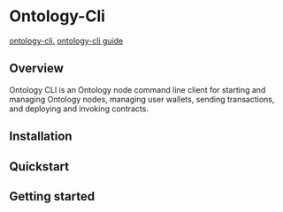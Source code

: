 # Ontology-Cli
[ontology-cli.](https://github.com/punicasuite/punicasuite.github.io/blob/master/content/tutorials/ontology-cli.md)
[ontology-cli guide](https://github.com/ontio/ontology/blob/master/docs/specifications/cli_user_guide.md)
## Overview

Ontology CLI is an Ontology node command line client for starting and managing Ontology nodes, managing user wallets, sending transactions, and deploying and invoking contracts.

## Installation

## Quickstart

## Getting started

## 